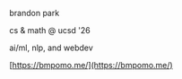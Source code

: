 brandon park

cs & math @ ucsd '26

ai/ml, nlp, and webdev

[https://bmpomo.me/](https://bmpomo.me/)
